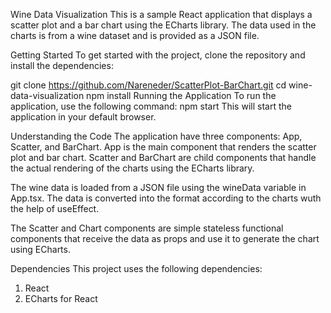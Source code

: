 Wine Data Visualization
This is a sample React application that displays a scatter plot and a bar chart using the ECharts library. The data used in the charts is from a wine dataset and is provided as a JSON file.

Getting Started
To get started with the project, clone the repository and install the dependencies:

git clone https://github.com/Nareneder/ScatterPlot-BarChart.git
cd wine-data-visualization
npm install
Running the Application
To run the application, use the following command:
npm start
This will start the application in your default browser.

Understanding the Code
The application have three components: App, Scatter, and BarChart. App is the main component that renders the scatter plot and bar chart. Scatter and BarChart are child components that handle the actual rendering of the charts using the ECharts library.

The wine data is loaded from a JSON file using the wineData variable in App.tsx. The data is converted into the format according to the charts wuth the help of useEffect.

The Scatter and Chart components are simple stateless functional components that receive the data as props and use it to generate the chart using ECharts.

Dependencies
This project uses the following dependencies:

1. React
2. ECharts for React